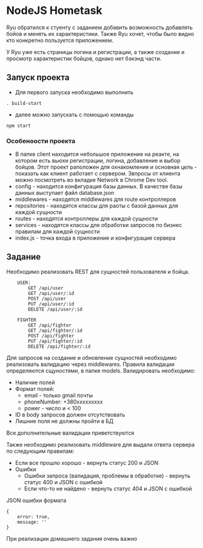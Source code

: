 # NodeJS Hometask

Ryu обратился к стуенту с заданием добавить возможность добавлять бойов и менять их характеристики. Также Ryu хочет, чтобы было видно кто конкретно пользуется приложением.

У Ryu уже есть страницы логина и регистрации, а также создание и просмотр характеристик бойцов, однако нет бэкэнд части.

## Запуск проекта
* Для первого запуска необходимо выполнить 
```
. build-start
```
* далее можно запускать с помощью команды
```
npm start
```

### Особеноости проекта
* В папке client находится небольшое приложение на реакте, на котором есть вьюхи регистрации, логина, добавление и выбор бойцов. Этот проект раположен для охнакомления и основная цель - показать как клиент работает с сервером. Звпросы от клиента можно посмотреть во вкладке Network в Chrome Dev tool.
* config - находится конфигурация базы данных. В качестве базы данных выступает файл database.json
* middlewares - находятся middlewares для route контроллеров
* repositories - находятся классы для раоты с базой данных для каждой сущности
* routes - находятся контроллеры для каждой сущности
* services - находятся классы для обработки запросов по бизнес правилам для каждой сущности
* index.js - точка входа в приложение и конфигурация сервера

## Задание

Необходимо реализовать REST для сущностей пользователя и бойца.
```
    USER:
        GET /api/user
        GET /api/user/:id
        POST /api/user
        PUT /api/user/:id
        DELETE /api/user/:id

    FIGHTER
        GET /api/fighter
        GET /api/fighter/:id
        POST /api/fighter
        PUT /api/fighter/:id
        DELETE /api/fighter/:id
```

Для запросов на создание и обновление сущностей необходимо реализовать валидацию через middlewares. Правила валидации определяются сщуностями, в папке models. Валидировать необходимо:

* Наличие полей
* Формат полей: 
    * email - только gmail почты
    * phoneNumber: +380xxxxxxxxx
    * power - число и < 100
* ID в body запросов должен отсутствовать
* Лишние поля не должны пройти в БД

Все дополнительные валидации приветствуются

Также необходимо реализовать middleware для выдали ответа сервера по следующим правилам:

* Если все прошло хорошо - вернуть статус 200 и JSON
* Ошибки
    * Ошибки запроса (валидация, проблемы в обработке) - вернуть статус 400 и JSON с ошибкой
    * Если что-то не найдено - вернуть статус 404 и JSON с ошибкой

JSON ошибки формата

```
{
    error: true,
    message: ''
}
```

При реализации домашнего задания очень важно